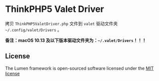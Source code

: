 # ThinkPHP5 Valet Driver

拷贝 `ThinkPHP5ValetDriver.php` 文件到 `valet` 驱动文件夹 `~/.config/valet/Drivers` 。

**备注：macOS 10.13 及以下版本驱动文件夹为：`~/.valet/Drivers`！！！**

## License

The Lumen framework is open-sourced software licensed under the [MIT license](http://opensource.org/licenses/MIT)
